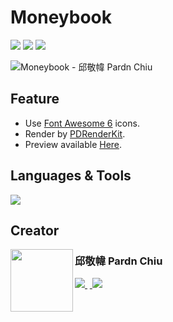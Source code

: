 
# Moneybook

<img src="https://img.shields.io/github/repo-size/pardnchiu/web-moneybook?label=size&color=bb4444"> <img src="https://img.shields.io/github/license/pardnchiu/web-moneybook?label=license&color=44bb44"> <img src="https://img.shields.io/badge/creator-邱敬幃%20Pardn%20Chiu-4444bb">

![Moneybook - 邱敬幃 Pardn Chiu](https://repository-images.githubusercontent.com/629413681/f9cf8b23-1b46-4eb1-97e2-f56db4e9c6bf)

## Feature

- Use [Font Awesome 6](https://fontawesome.com/v6/search) icons.
- Render by [PDRenderKit](https://pardnchiu.github.io/PDRenderKit/).
- Preview available [Here](https://pardnchiu.github.io/web-moneybook/).

## Languages & Tools

![](https://skillicons.dev/icons?i=html,css,sass,javascript,vscode)

## Creator

<a href="https://pardn.io">
<img src="https://pardn.io/image/head-s.jpg" align="left" width="100" height="100">
</a>

### 邱敬幃 Pardn Chiu

<a href="mailto:mail@pardn.ltd">
  <img src="https://pardn.io/image/mail.svg">
</a>&nbsp<a href="https://linkedin.com/in/pardnchiu">
  <img src="https://skillicons.dev/icons?i=linkedin">
</a>
